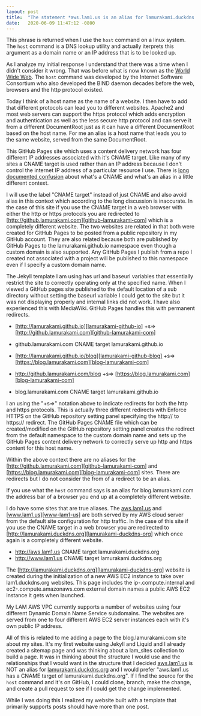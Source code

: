 ```yaml
---
layout: post
title:  "The statement *aws.lam1.us is an alias for lamurakami.duckdns.org* from host is wrong!"
date:   2020-06-09 11:47:12 -0800
---
```

This phrase is returned when I use the `host` command on a linux system.  The `host` command is a DNS lookup utility and actually iterprets this argument as a domain name or an IP address that is to be looked up.

As I analyze my initial response I understand that there was a time when I didn't consider it wrong.  That was before what is now known as the [World Wide Web][World-Wide-Web].  The `host` command was developed by the Internet Software Consortium who also developed the BIND daemon decades before the web, browsers and the http protocol existed.

Today I think of a host name as the name of a website.  I then have to add that different protocols can lead you to different websites.  Apache2 and most web servers can support the https protocol which adds encryption and authentication as well as the less secure http protocol and can serve it from a different DocumentRoot just as it can have a different DocumentRoot based on the host name.  For me an alias is a host name that leads you to the same website, served from the same DocumentRoot.

This GitHub Pages site which uses a content delivery network has four different IP addresses associated with it's CNAME target.  Like many of my sites a CNAME target is used rather than an IP address because I don't control the internet IP address of a particular resource I use.  There is [long documented confusion][CNAME-alias-confusion] about what's a CNAME and what's an alias in a little different context.

I will use the label "CNAME target" instead of just CNAME and also avoid alias in this context which according to the long discussion is inaccurate.  In the case of this site if you use the CNAME target in a web browser with either the http or https protocols you are redirected to [http://github.lamurakami.com][github-lamurakami-com] which is a completely different website.  The two websites are related in that both were created for GitHub Pages to be posted from a public repository in my GitHub account.  They are also related because both are published by GitHub Pages to the lamurakami.github.io namespace even though a custom domain is also supported.  Any GitHub Pages I publish from a repo I created not associated with a project will be published to this namespace even if I specify a custom domain name.

The Jekyll template I am using has url and baseurl variables that essentially restrict the site to correctly operating only at the specified name.  When I viewed a GitHub pages site published to the default location of a sub directory without setting the baseurl variable I could get to the site but it was not displaying properly and internal links did not work.  I have also experienced this with MediaWiki.  GitHub Pages handles this with permanent redirects.

* [http://lamurakami.github.io][lamurakami-github-io] +s=> [http://github.lamurakami.com][github-lamurakami-com]
* github.lamurakami.com CNAME target lamurakami.github.io

* [http://lamurakami.github.io/blog][lamurakami-github-blog] +s=> [https://blog.lamurakami.com][blog-lamurakami-com]
* http://github.lamurakami.com/blog +s=> [https://blog.lamurakami.com][blog-lamurakami-com]
* blog.lamurakami.com CNAME target lamurakami.github.io

I an using the "+s=>" notation above to indicate redirects for both the http and https protocols.  This is actually three different redirects with Enforce HTTPS on the GitHub repository setting panel specifying the http:// to https:// redirect.  The GitHub Pages CNAME file which can be created/modified on the GitHub repository setting panel creates the redirect from the default namespace to the custom domain name and sets up the GitHub Pages content delivery network to correctly serve up http and https content for this host name.

Within the above context there are no aliases for the [http://github.lamurakami.com][github-lamurakami-com] and [https://blog.lamurakami.com][blog-lamurakami-com] sites.  There are redirects but I do not consider the from of a redirect to be an alias.

If you use what the `host` command says is an alias for blog.lamurakami.com the address bar of a browser you end up at a completely different website.

I do have some sites that are true aliases.  The [aws.lam1.us][aws-lam1-us] and [www.lam1.us][www-lam1-us] are both served by my AWS cloud server from the default site configuration for http traffic.  In the case of this site if you use the CNAME target in a web browser you are redirected to [http://lamurakami.duckdns.org][lamurakami-duckdns-org] which once again is a completely different website.

* http://aws.lam1.us CNAME target lamurakami.duckdns.org
* http://www.lam1.us CNAME target lamurakami.duckdns.org

The [http://lamurakami.duckdns.org][lamurakami-duckdns-org] website is created during the initialization of a new AWS EC2 instance to take over lam1.duckdns.org websites.  This page includes the ip-.compute.internal and ec2-.compute.amazonaws.com external domain names a public AWS EC2 instance it gets when launched.

My LAM AWS VPC currently supports a number of websites using four different Dynamic Domain Name Service subdomains.  The websites are served from one to four different AWS EC2 server instances each with it's own public IP address.

All of this is related to me adding a page to the blog.lamurakami.com site about my sites.  It's my first website using Jekyll and Liquid and I already created a sitemap page and was thinking about a lam_sites collection to build a page.  It was in thinking about the structure I would use and the relationships that I would want in the structure that I decided [aws.lam1.us][aws-lam1-us] is NOT an alias for [lamurakami.duckdns.org][lamurakami-duckdns-org] and I would prefer "aws.lam1.us has a CNAME target of lamurakami.duckdns.org".  If I find the source for the `host` command and it's on GitHub, I could clone, branch, make the change, and create a pull request to see if I could get the change implemented.

While I was doing this I realized my website built with a template that primarily supports posts should have more than one post.

[World-Wide-Web]: https://en.wikipedia.org/wiki/World_Wide_Web
[CNAME-alias-confusion]: https://en.wikipedia.org/wiki/CNAME_record#Possible_confusion
[github-lamurakami-com]: http://github.lamurakami.com
[lamurakami-github-io]: http://lamurakami.github.io
[blog-lamurakami-com]: https://blog.lamurakami.com
[lamurakami-github-blog]: http://lamurakami.github.io/blog
[aws-lam1-us]: http://aws.lam1.us
[www-lam1-us]: http://www.lam1.us
[lamurakami-duckdns-org]: http://lamurakami.duckdns.org
